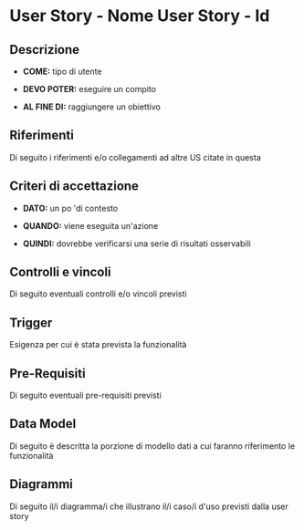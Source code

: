 # User Story - Nome User Story - Id 

## Descrizione

- **COME:** tipo di utente

- **DEVO POTER:** eseguire un compito

- **AL FINE DI:** raggiungere un obiettivo


## Riferimenti

Di seguito i riferimenti e/o collegamenti ad altre US citate in questa

## Criteri di accettazione

- **DATO:** un po 'di contesto

- **QUANDO:** viene eseguita un'azione

- **QUINDI:** dovrebbe verificarsi una serie di risultati osservabili


## Controlli e vincoli

Di seguito eventuali controlli e/o vincoli previsti

## Trigger

Esigenza per cui è stata prevista la funzionalità

## Pre-Requisiti

Di seguito eventuali pre-requisiti  previsti

## Data Model

Di seguito è descritta la porzione di modello dati a cui faranno riferimento le funzionalità

## Diagrammi

Di seguito il/i diagramma/i che illustrano il/i caso/i d'uso previsti dalla user story
